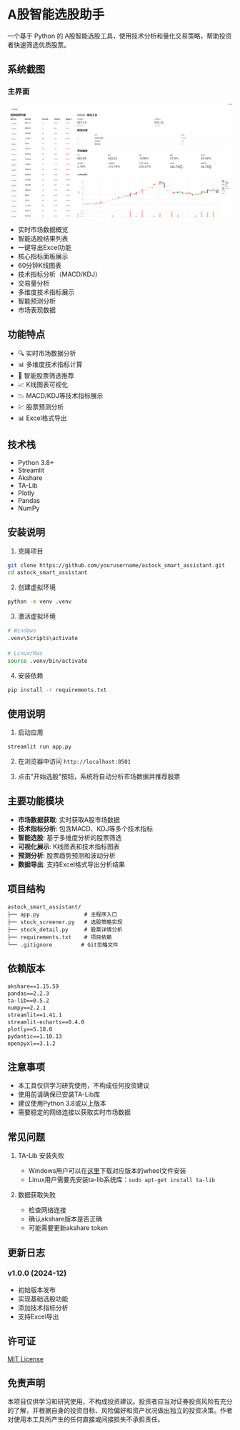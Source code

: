 # A股智能选股助手

一个基于 Python 的 A股智能选股工具，使用技术分析和量化交易策略，帮助投资者快速筛选优质股票。

## 系统截图

### 主界面
![主界面](sample.png)
- 实时市场数据概览
- 智能选股结果列表
- 一键导出Excel功能
- 核心指标面板展示
- 60分钟K线图表
- 技术指标分析（MACD/KDJ）
- 交易量分析
- 多维度技术指标展示
- 智能预测分析
- 市场表现数据

## 功能特点

- 🔍 实时市场数据分析
- 📊 多维度技术指标计算
- 🎯 智能股票筛选推荐
- 📈 K线图表可视化
- 📉 MACD/KDJ等技术指标展示
- 💹 股票预测分析
- 📊 Excel格式导出

## 技术栈

- Python 3.8+
- Streamlit
- Akshare
- TA-Lib
- Plotly
- Pandas
- NumPy

## 安装说明

1. 克隆项目
```bash
git clone https://github.com/yourusername/astock_smart_assistant.git
cd astock_smart_assistant
```

2. 创建虚拟环境
```bash
python -m venv .venv
```

3. 激活虚拟环境
```bash
# Windows
.venv\Scripts\activate

# Linux/Mac
source .venv/bin/activate
```

4. 安装依赖
```bash
pip install -r requirements.txt
```

## 使用说明

1. 启动应用
```bash
streamlit run app.py
```

2. 在浏览器中访问 `http://localhost:8501`

3. 点击"开始选股"按钮，系统将自动分析市场数据并推荐股票

## 主要功能模块

- **市场数据获取**: 实时获取A股市场数据
- **技术指标分析**: 包含MACD、KDJ等多个技术指标
- **智能选股**: 基于多维度分析的股票筛选
- **可视化展示**: K线图表和技术指标图表
- **预测分析**: 股票趋势预测和波动分析
- **数据导出**: 支持Excel格式导出分析结果

## 项目结构

```
astock_smart_assistant/
├── app.py              # 主程序入口
├── stock_screener.py   # 选股策略实现
├── stock_detail.py     # 股票详情分析
├── requirements.txt    # 项目依赖
└── .gitignore         # Git忽略文件
```

## 依赖版本

```
akshare==1.15.59
pandas==2.2.3
ta-lib==0.5.2
numpy==2.2.1
streamlit==1.41.1
streamlit-echarts==0.4.0
plotly==5.18.0
pydantic==1.10.13
openpyxl==3.1.2
```

## 注意事项

- 本工具仅供学习研究使用，不构成任何投资建议
- 使用前请确保已安装TA-Lib库
- 建议使用Python 3.8或以上版本
- 需要稳定的网络连接以获取实时市场数据

## 常见问题

1. TA-Lib 安装失败
   - Windows用户可以在[这里](https://www.lfd.uci.edu/~gohlke/pythonlibs/#ta-lib)下载对应版本的wheel文件安装
   - Linux用户需要先安装ta-lib系统库：`sudo apt-get install ta-lib`

2. 数据获取失败
   - 检查网络连接
   - 确认akshare版本是否正确
   - 可能需要更新akshare token

## 更新日志

### v1.0.0 (2024-12)
- 初始版本发布
- 实现基础选股功能
- 添加技术指标分析
- 支持Excel导出

## 许可证

[MIT License](LICENSE)

## 免责声明

本项目仅供学习和研究使用，不构成投资建议。投资者应当对证券投资风险有充分的了解，并根据自身的投资目标、风险偏好和资产状况做出独立的投资决策。作者对使用本工具所产生的任何直接或间接损失不承担责任。